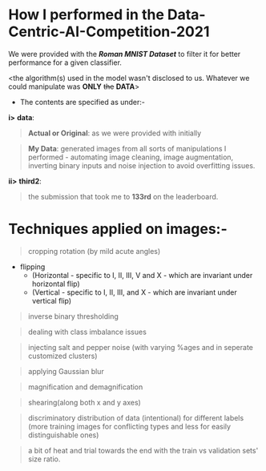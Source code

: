 # How I performed in the Data-Centric-AI-Competition-2021

We were provided with the **_Roman MNIST Dataset_** to filter it for better performance for a given classifier.

<the algorithm(s) used in the model wasn't disclosed to us. Whatever we could manipulate was **ONLY** ~~the~~ **DATA**>

* The contents are specified as under:-

**i>**  **data**:   

>   **Actual or Original**: as we were provided with initially 
  
>   **My Data**: generated images from all sorts of manipulations I performed - automating image cleaning, image augmentation, inverting binary inputs and noise injection to avoid overfitting issues.

**ii>** **third2**:
>   the submission that took me to **133rd** on the leaderboard. 

# Techniques applied on images:- 
> cropping
> rotation (by mild acute angles)
* flipping 
    * (Horizontal - specific to I, II, III, V and X - which are invariant under horizontal flip)
    * (Vertical - specific to I, II, III, and X - which are invariant under vertical flip)
  
> inverse binary thresholding

> dealing with class imbalance issues

> injecting salt and pepper noise (with varying %ages and in seperate customized clusters)

> applying Gaussian blur

> magnification and demagnification

> shearing(along both x and y axes)

> discriminatory distribution of data (intentional) for different labels 
(more training images for conflicting types and less for easily distinguishable ones)

> a bit of heat and trial towards the end with the train vs validation sets' size ratio.
